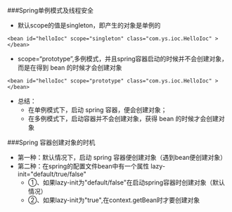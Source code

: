 ###Spring单例模式及线程安全
- 默认scope的值是singleton，即产生的对象是单例的
```$xslt
<bean id="helloIoc" scope="singleton" class="com.ys.ioc.HelloIoc" ></bean>
```
- scope=“prototype”,多例模式，并且spring容器启动的时候并不会创建对象，而是在得到 bean 的时候才会创建对象
```$xslt
<bean id="helloIoc" scope="prototype" class="com.ys.ioc.HelloIoc" ></bean>
```

- 总结：
    - 在单例模式下，启动 spring 容器，便会创建对象；
    - 在多例模式下，启动容器并不会创建对象，获得 bean 的时候才会创建对象
  


###Spring 容器创建对象的时机
- 第一种：默认情况下，启动 spring 容器便创建对象（遇到bean便创建对象）
- 第二种：在spring的配置文件bean中有一个属性 lazy-init="default/true/false"
    - ①、如果lazy-init为"default/false"在启动spring容器时创建对象（默认情况）
    - ②、如果lazy-init为"true",在context.getBean时才要创建对象